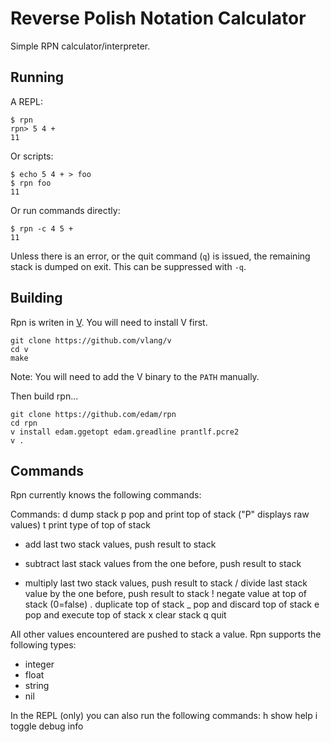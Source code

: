 Reverse Polish Notation Calculator
====================

Simple RPN calculator/interpreter.

Running
-------

A REPL:

```
$ rpn
rpn> 5 4 +
11
```

Or scripts:

```
$ echo 5 4 + > foo
$ rpn foo
11
```

Or run commands directly:

```
$ rpn -c 4 5 +
11
```

Unless there is an error, or the quit command (`q`) is issued, the remaining
stack is dumped on exit.  This can be suppressed with `-q`.

Building
--------

Rpn is writen in [V](http://vlang.io).  You will need to install V first.

```
git clone https://github.com/vlang/v
cd v
make
```

Note: You will need to add the V binary to the `PATH` manually.

Then build rpn...

``` Shell
git clone https://github.com/edam/rpn
cd rpn
v install edam.ggetopt edam.greadline prantlf.pcre2
v .
```

Commands
--------

Rpn currently knows the following commands:

Commands:
  d  dump stack
  p  pop and print top of stack ("P" displays raw values)
  t  print type of top of stack
  +  add last two stack values, push result to stack
  -  subtract last stack values from the one before, push result to stack
  *  multiply last two stack values, push result to stack
  /  divide last stack value by the one before, push result to stack
  !  negate value at top of stack (0=false)
  .  duplicate top of stack
  _  pop and discard top of stack
  e  pop and execute top of stack
  x  clear stack
  q  quit

All other values encountered are pushed to stack a value.  Rpn supports the
following types:
 * integer
 * float
 * string
 * nil

In the REPL (only) you can also run the following commands:
  h  show help
  i  toggle debug info
